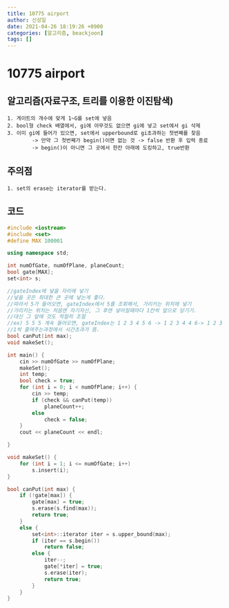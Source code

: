 ```yaml
---
title: 10775 airport
author: 신성일
date: 2021-04-26 18:19:26 +0900
categories: [알고리즘, beackjoon]
tags: []
---
```


# 10775 airport

## 알고리즘(자료구조, 트리를 이용한 이진탐색)

    1. 게이트의 개수에 맞게 1~G를 set에 넣음
    2. bool형 check 배열에서, gi에 아무것도 없으면 gi에 넣고 set에서 gi 삭제
    3. 이미 gi에 들어가 있으면, set에서 upperbound로 gi초과하는 첫번째를 찾음
    		-> 만약 그 첫번째가 begin()이면 없는 것 -> false 반환 후 입력 종료
    		-> begin()이 아니면 그 곳에서 한칸 아래에 도킹하고, true반환

## 주의점

    1. set의 erase는 iterator를 받는다.

## 코드

```cpp
#include <iostream>
#include <set>
#define MAX 100001

using namespace std;

int numOfGate, numOfPlane, planeCount;
bool gate[MAX];
set<int> s;

//gateIndex에 넣을 자리에 넣기
//넣을 곳은 최대한 큰 곳에 넣는게 좋다.
//따라서 5가 들어오면, gateIndex에서 5를 조회해서, 가리키는 위치에 넣기
//가리키는 위치는 처음엔 자기자신, 그 후엔 넣어질때마다 1칸씩 앞으로 당기기.
//대신 그 앞에 것도 적절히 조절
//ex) 5 5 5 계속 들어오면, gateIndex는 1 2 3 4 5 6 -> 1 2 3 4 4 6-> 1 2 3 3 3 6-> 1 2 2 2 2 6-> 1 1 1 1 1 6-> 0  0 0 0 0 6-> 0자리엔 못넣게 함.
//1씩 줄여주는과정에서 시간초과가 뜸.
bool canPut(int max);
void makeSet();

int main() {
	cin >> numOfGate >> numOfPlane;
	makeSet();
	int temp;
	bool check = true;
	for (int i = 0; i < numOfPlane; i++) {
		cin >> temp;
		if (check && canPut(temp))
			planeCount++;
		else
			check = false;
	}
	cout << planeCount << endl;

}

void makeSet() {
	for (int i = 1; i <= numOfGate; i++)
		s.insert(i);
}

bool canPut(int max) {
	if (!gate[max]) {
		gate[max] = true;
		s.erase(s.find(max));
		return true;
	}
	else {
		set<int>::iterator iter = s.upper_bound(max);
		if (iter == s.begin())
			return false;
		else {
			iter--;
			gate[*iter] = true;
			s.erase(iter);
			return true;
		}
	}
}
```
